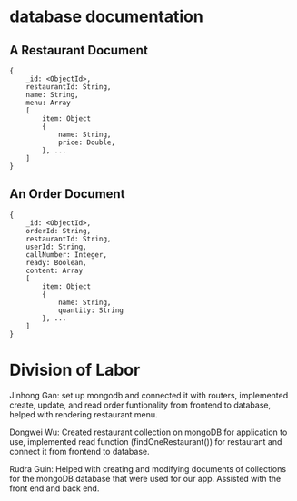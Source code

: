 # database documentation

## A Restaurant Document
```
{
    _id: <ObjectId>,
    restaurantId: String,
    name: String,
    menu: Array
    [
        item: Object 
        {
            name: String,
            price: Double,
        }, ...
    ]
}
```

## An Order Document
```
{  
    _id: <ObjectId>,  
    orderId: String,  
    restaurantId: String,  
    userId: String,  
    callNumber: Integer,  
    ready: Boolean,  
    content: Array  
    [  
        item: Object 
        {  
            name: String,  
            quantity: String  
        }, ...  
    ]  
}  
```

# Division of Labor
Jinhong Gan: set up mongodb and connected it with routers, implemented create, update, and read order funtionality from frontend to database, helped with rendering restaurant menu.

Dongwei Wu: Created restaurant collection on mongoDB for application to use, implemented read function (findOneRestaurant()) for restaurant and connect it from frontend to database.

Rudra Guin: Helped with creating and modifying documents of collections for the mongoDB database that were used for our app. Assisted with the front end and back end.
